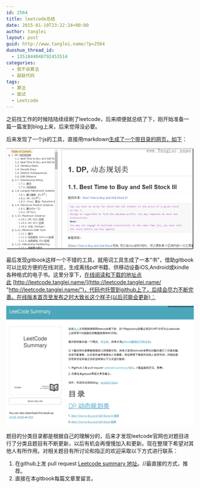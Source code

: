 ```yaml
---
id: 2564
title: leetcode总结
date: 2015-01-10T23:22:24+00:00
author: tanglei
layout: post
guid: http://www.tanglei.name/?p=2564
duoshuo_thread_id:
  - 1351844048792453514
categories:
  - 我不会算法
  - 敲敲代码
tags:
  - 算法
  - 面试
  - Leetcode
---
```

之前找工作的时候陆陆续续刷了leetcode，后来顺便就总结了下，刚开始准备一篇一篇发到blog上来，后来觉得没必要。

后来发现了一个js的工具，直接用markdown[生成了一个带目录的网页，如下](http://tanglei.me/leetcode-summary/content.html)：

<p style="text-align: center;">
  <a href="/wp-content/uploads/2015/01/image.png"><img class="aligncenter" style="padding-top: 0px; padding-left: 0px; display: inline; padding-right: 0px; border: 0px; background-image: none;" title="leetcode总结" src="/wp-content/uploads/2015/01/image_thumb.png" alt="leetcode总结"  /></a>
</p>

最后发现gitbook这样一个不错的工具，就用词工具生成了一本“书”，借助gitbook可以比较方便的在线浏览，生成离线pdf书籍、供移动设备iOS,Android或kindle各种格式的电子书。这里分享下，[在线阅读和下载的地址点此](http://leetcode.tanglei.name/) [http://leetcode.tanglei.name/](http://leetcode.tanglei.name/ "http://leetcode.tanglei.name/")，代码也托管到github上了，后续会尽力不断完善。在线版本首页至发布之时大致长这个样子(以后可能会更新)：

<p style="text-align: center;">
  <a href="/wp-content/uploads/2015/01/leetcode-summary.jpg"><img class="aligncenter  wp-image-2569" title="leetcode-summary" src="/wp-content/uploads/2015/01/leetcode-summary.jpg" alt="leetcode-summary"  /></a>
</p>

题目的分类目录都是根据自己的理解分的，后来才发现leetcode官网也对题目进行了分类且题目有不断更新，以后有机会再慢慢加入和更新。现在整理下希望对其他人有所作用。对相关题目有所讨论和指正的欢迎采取以下方式进行联系：

  1. 在github上发 pull request [Leetcode summary 地址](https://github.com/tl3shi/leetcode-summary)。//最直接的方式，推荐。
  2. 直接在本gitbook每篇文章里留言。
